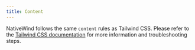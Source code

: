 ```yaml
---
title: Content
---
```


<!-- # Content -->

NativeWind follows the same `content` rules as Tailwind CSS. Please refer to the [Tailwind CSS documentation](https://tailwindcss.com/docs/content-configuration) for more information and troubleshooting steps.
